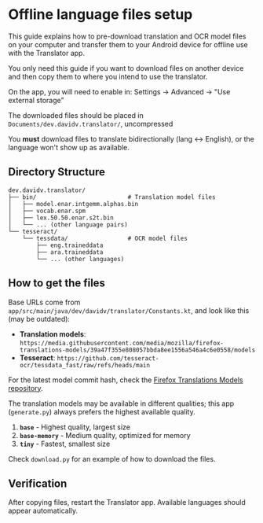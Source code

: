 # Offline language files setup

This guide explains how to pre-download translation and OCR model files on your computer and transfer them to your Android device for offline use with the Translator app.

You only need this guide if you want to download files on another device and then copy them to where you intend to use the translator.

On the app, you will need to enable in: Settings &rarr; Advanced &rarr; "Use external storage"

The downloaded files should be placed in `Documents/dev.davidv.translator/`, uncompressed

You **must** download files to translate bidirectionally (lang &harr; English), or the language won't show up as available.

## Directory Structure

```
dev.davidv.translator/
├── bin/                          # Translation model files
│   ├── model.enar.intgemm.alphas.bin
│   ├── vocab.enar.spm
│   ├── lex.50.50.enar.s2t.bin
│   └── ... (other language pairs)
└── tesseract/
    └── tessdata/                 # OCR model files
        ├── eng.traineddata
        ├── ara.traineddata
        └── ... (other languages)
```


## How to get the files

Base URLs come from `app/src/main/java/dev/davidv/translator/Constants.kt`, and look like this (may be outdated):

- **Translation models**: `https://media.githubusercontent.com/media/mozilla/firefox-translations-models/39a47f355e808057bbda8ee1556a546a4c6e0558/models`
- **Tesseract**: `https://github.com/tesseract-ocr/tessdata_fast/raw/refs/heads/main`

For the latest model commit hash, check the [Firefox Translations Models repository](https://github.com/mozilla/firefox-translations-models).

The translation models may be available in different qualities; this app (`generate.py`) always prefers the highest available quality.

1. **`base`** - Highest quality, largest size
2. **`base-memory`** - Medium quality, optimized for memory
3. **`tiny`** - Fastest, smallest size


Check `download.py` for an example of how to download the files.

## Verification

After copying files, restart the Translator app. Available languages should appear automatically.
